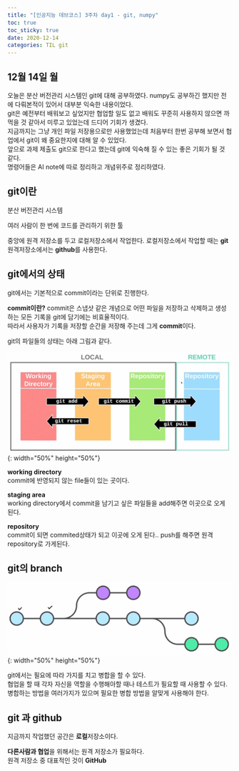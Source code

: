 ```yaml
---
title: "[인공지능 데브코스] 3주차 day1 - git, numpy"
toc: true
toc_sticky: true
date: 2020-12-14
categories: TIL git
---
```


## 12월 14일 월   

오늘은 분산 버전관리 시스템인 git에 대해 공부하였다. numpy도 공부하긴 했지만 전에 다뤄본적이 있어서 대부분 익숙한 내용이었다.  
git은 예전부터 배워보고 싶었지만 협업할 일도 없고 배워도 꾸준히 사용하지 않으면 까먹을 것 같아서 미루고 있었는데 드디어 기회가 생겼다.  
지금까지는 그냥 개인 파일 저장용으로만 사용했었는데 처음부터 한번 공부해 보면서 협업에서 git이 왜 중요한지에 대해 알 수 있었다.  
앞으로 과제 제출도 git으로 한다고 했는데 git에 익숙해 질 수 있는 좋은 기회가 될 것 같다.  
명령어들은 AI note에 따로 정리하고 개념위주로 정리하였다.    

## git이란
분산 버전관리 시스템  

여러 사람이 한 번에 코드를 관리하기 위한 툴  

중앙에 원격 저장소를 두고 로컬저장소에서 작업한다. 
로컬저장소에서 작업할 때는 **git**  
원격저장소에서는 **github**를 사용한다.  

## git에서의 상태  

git에서는 기본적으로 commit이라는 단위로 진행한다.  

**commit이란?**
commit은 스냅샷 같은 개념으로 어떤 파일을 저장하고 삭제하고 생성하는 모든 기록을 git에 담기에는 비효율적이다.  
따라서 사용자가 기록을 저장할 순간을 저장해 주는데 그게 **commit**이다.  

git의 파일들의 상태는 아래 그림과 같다.  

![GitHub Logo](/_images/git2.png){: width="50%" height="50%"}


**working directory**  
commit에 반영되지 않는 file들이 있는 곳이다.  

**staging area**  
working directory에서 commit을 남기고 싶은 파일들을 add해주면 이곳으로 오게 된다.    

**repository**  
commit이 되면 commited상태가 되고 이곳에 오게 된다.. 
push를 해주면 원격 repository로 가게된다. 


## git의 branch

![GitHub Logo](/_images/git1.png){: width="50%" height="50%"}  

git에서는 필요에 따라 가지를 치고 병합을 할 수 있다.  
협업을 할 때 각자 자신을 역할을 수행해아할 때나 테스트가 필요할 때 사용할 수 있다.  
병합하는 방법을 여러가지가 있으며 필요한 병합 방법을 알맞게 사용해야 한다.  


## git 과 github  

지금까지 작업했던 공간은 **로컬**저장소이다.  

**다른사람과 협업**을 위해서는 원격 저장소가 필요하다.    
원격 저장소 중 대표적인 것이 **GitHub**  





